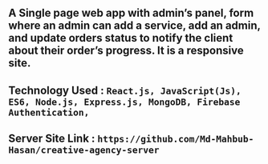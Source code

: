 ## A Single page web app with admin’s panel, form where an admin can add a service, add an admin, and update orders status to notify the client about their order’s progress. It is a responsive site.

## Technology Used : `React.js, JavaScript(Js), ES6, Node.js, Express.js, MongoDB, Firebase Authentication, `

## Server Site Link : `https://github.com/Md-Mahbub-Hasan/creative-agency-server`
